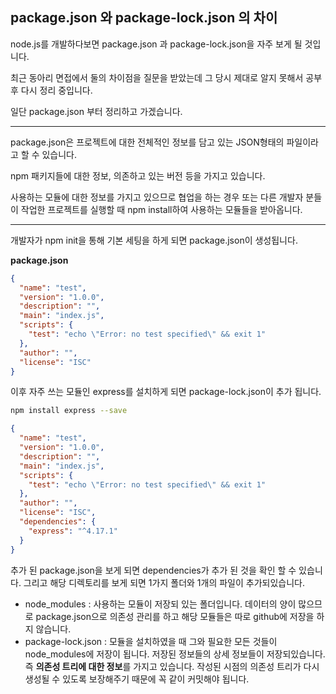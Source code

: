 ## package.json 와 package-lock.json 의 차이

node.js를 개발하다보면 package.json 과 package-lock.json을 자주 보게 될 것입니다. 

최근 동아리 면접에서 둘의 차이점을 질문을 받았는데 그 당시 제대로 알지 못해서 공부 후 다시 정리 중입니다. 

일단 package.json 부터 정리하고 가겠습니다.

--------------

package.json은 프로젝트에 대한 전체적인 정보를 담고 있는 JSON형태의 파일이라고 할 수 있습니다. 

npm 패키지들에 대한 정보, 의존하고 있는 버전 등을 가지고 있습니다. 

사용하는 모듈에 대한 정보를 가지고 있으므로 협업을 하는 경우 또는 다른 개발자 분들이 작업한 프로젝트를 실행할 때 npm install하여 사용하는 모듈들을 받아옵니다. 

---------------

개발자가 npm init을 통해 기본 세팅을 하게 되면 package.json이 생성됩니다.

**package.json**

``` json
{
  "name": "test",
  "version": "1.0.0",
  "description": "",
  "main": "index.js",
  "scripts": {
    "test": "echo \"Error: no test specified\" && exit 1"
  },
  "author": "",
  "license": "ISC"
}
```

이후 자주 쓰는 모듈인 express를 설치하게 되면 package-lock.json이 추가 됩니다.

``` bash
npm install express --save
```

```json
{
  "name": "test",
  "version": "1.0.0",
  "description": "",
  "main": "index.js",
  "scripts": {
    "test": "echo \"Error: no test specified\" && exit 1"
  },
  "author": "",
  "license": "ISC",
  "dependencies": {
    "express": "^4.17.1"
  }
}
```

추가 된 package.json을 보게 되면 dependencies가 추가 된 것을 확인 할 수 있습니다.  그리고 해당 디렉토리를 보게 되면 1가지 폴더와 1개의 파일이 추가되있습니다. 

- node_modules : 사용하는 모듈이 저장되 있는 폴더입니다. 데이터의 양이 많으므로 package.json으로 의존성 관리를 하고 해당 모듈들은 따로 github에 저장을 하지 않습니다. 
- package-lock.json : 모듈을 설치하였을 때 그와 필요한 모든 것들이 node_modules에 저장이 됩니다. 저장된 정보들의 상세 정보들이 저장되있습니다. 즉 **의존성 트리에 대한 정보**를 가지고 있습니다.
  작성된 시점의 의존성 트리가 다시 생성될 수 있도록 보장해주기 때문에 꼭 같이 커밋해야 됩니다. 